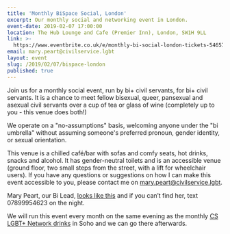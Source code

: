 ```yaml
---
title: 'Monthly BiSpace Social, London'
excerpt: Our monthly social and networking event in London.
event-date: 2019-02-07 17:00:00
location: The Hub Lounge and Cafe (Premier Inn), London, SW1H 9LL
link: >-
  https://www.eventbrite.co.uk/e/monthly-bi-social-london-tickets-54657396745
email: mary.peart@civilservice.lgbt
layout: event
slug: /2019/02/07/bispace-london
published: true
---
```

Join us for a monthly social event, run by bi+ civil servants, for bi+ civil servants. It is a chance to meet fellow bisexual, queer, pansexual and asexual civil servants over a cup of tea or glass of wine (completely up to you - this venue does both!)

We operate on a "no-assumptions" basis, welcoming anyone under the "bi umbrella" without assuming someone's preferred pronoun, gender identity, or sexual orientation.

This venue is a chilled café/bar with sofas and comfy seats, hot drinks, snacks and alcohol. It has gender-neutral toilets and is an accessible venue (ground floor, two small steps from the street, with a lift for wheelchair users). If you have any questions or suggestions on how I can make this event accessible to you, please contact me on mary.peart@civilservice.lgbt. 

Mary Peart, our Bi Lead, [looks like this](https://www.linkedin.com/in/marypeart/) and if you can’t find her, text 07899954623 on the night.

We will run this event every month on the same evening as the monthly [CS LGBT+ Network drinks](https://www.civilservice.lgbt/event/2018-12-06-london-social/) in Soho and we can go there afterwards.

